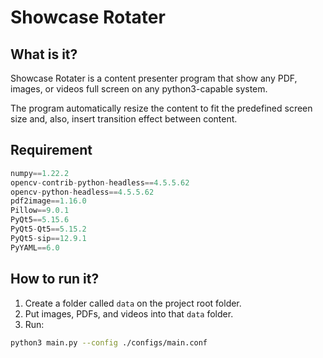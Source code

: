 # Showcase Rotater

## What is it?

Showcase Rotater is a content presenter program that show any PDF, images, or videos full screen on any python3-capable system.

The program automatically resize the content to fit the predefined screen size and, also, insert transition effect between content.

## Requirement

```python
numpy==1.22.2
opencv-contrib-python-headless==4.5.5.62
opencv-python-headless==4.5.5.62
pdf2image==1.16.0
Pillow==9.0.1
PyQt5==5.15.6
PyQt5-Qt5==5.15.2
PyQt5-sip==12.9.1
PyYAML==6.0
```

## How to run it?
1. Create a folder called ```data``` on the project root folder.
2. Put images, PDFs, and videos into that ```data``` folder.
3. Run:
```bash
python3 main.py --config ./configs/main.conf
```
